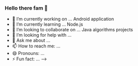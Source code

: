### Hello there fam 👋


- 🔭 I’m currently working on ... Android application
- 🌱 I’m currently learning ... Node.js
- 👯 I’m looking to collaborate on ... Java algorithms projects
- 🤔 I’m looking for help with ... 
- 💬 Ask me about ...
- 📫 How to reach me: ...
- 😄 Pronouns: ...
- ⚡ Fun fact: ...
-->
